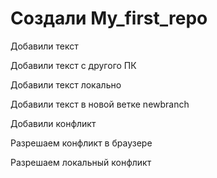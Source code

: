 # Создали My_first_repo

Добавили текст

Добавили текст с другого ПК

Добавили текст локально

Добавили текст в новой ветке newbranch

Добавили конфликт

Разрешаем конфликт в браузере

Разрешаем локальный конфликт
